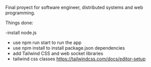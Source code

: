 Final proyect for software engineer, distributed systems and web programming. 

Things done: 

-install node.js
- use npm run start to run the app 
- use npm install to install package.json dependencies
- add Tailwind CSS and web socket libraries 
- tailwind css classes  https://tailwindcss.com/docs/editor-setup